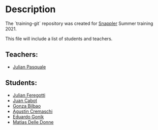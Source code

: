 # Description

The ´training-git´ repository was created for [Snappler](https://www.snappler.com) Summer training 2021.

This file will include a list of students and teachers.

## Teachers:
- [Julian Pasquale](https://github.com/JulianPasquale)

## Students:

- [Julian Feregotti](https://github.com/julianfere)
- [Juan Cabot](https://github.com/cabotjuan)
- [Gonza Bilbao](https://github.com/gonnicobilbao)
- [Agustin Cremaschi](https://github.com/AgusCremaschi)
- [Eduardo Gonik](https://github.com/egonik-unlp)
- [Matias Delle Donne](https://github.com/DelleDonneMati)